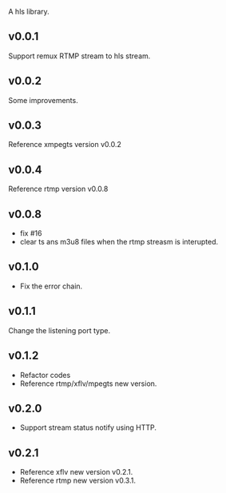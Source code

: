 A hls library.
## v0.0.1
Support remux RTMP stream to hls stream.
## v0.0.2
Some improvements.
## v0.0.3
Reference xmpegts version v0.0.2
## v0.0.4
Reference rtmp version v0.0.8
## v0.0.8
- fix #16
- clear ts ans m3u8 files when the rtmp streasm is interupted.
## v0.1.0
- Fix the error chain.
## v0.1.1
Change the listening port type.
## v0.1.2
- Refactor codes
- Reference rtmp/xflv/mpegts new version.
## v0.2.0
- Support stream status notify using HTTP.
## v0.2.1
- Reference xflv new version v0.2.1.
- Reference rtmp new version v0.3.1.


